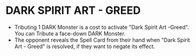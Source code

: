 # DARK SPIRIT ART - GREED

*   Tributing 1 DARK Monster is a cost to activate "Dark Spirit Art -Greed". You can Tribute a face-down DARK Monster.
*   The opponent reveals the Spell Card from their hand when "Dark Spirit Art - Greed" is resolved, if they want to negate its effect.

